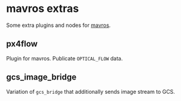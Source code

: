 mavros extras
=============

Some extra plugins and nodes for [mavros][mr].


px4flow
-------

Plugin for mavros. Publicate `OPTICAL_FLOW` data.


gcs\_image\_bridge
------------------

Variation of `gcs_bridge` that additionally sends image stream to GCS.


[mr]: https://github.com/vooon/mavros
